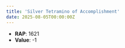 ```yaml
---
title: 'Silver Tetramino of Accomplishment'
date: 2025-08-05T00:00:00Z
---
```

- **RAP**: 1621
- **Value**: -1
